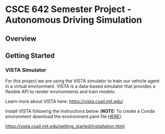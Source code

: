 # CSCE 642 Semester Project - Autonomous Driving Simulation

## Overview

## Getting Started

### VISTA Simulator
For this project we are using the VISTA simulator to train our vehicle agent in a virtual environment. VISTA is a data-based simulator that provides a flexible API to render environments and train models. 

Learn more about VISTA here:
https://vista.csail.mit.edu/ 

Install VISTA following the instructions below (**NOTE:** To create a Conda environment download the environment.yaml file [HERE](https://github.com/vista-simulator/vista/tree/main)).

https://vista.csail.mit.edu/getting_started/installation.html
